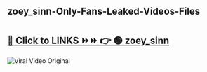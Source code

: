 
 ## zoey_sinn-Only-Fans-Leaked-Videos-Files

# <h2><a href="https://mediaupload.pro?zoey_sinn">🔗 Click to LINKS ⏩⏩ 👉 🟢 zoey_sinn </a></h2>

<a href="https://mediaupload.pro?zoey_sinn" rel="nofollow" data-target="animated-image.originalLink"><img src="https://i.ibb.co.com/xMMVF88/686577567.gif" alt="Viral Video Original" style="max-width: 100%; display: inline-block;" data-target="animated-image.originalImage"></a>